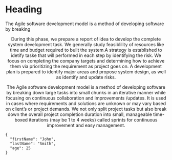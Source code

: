 # Heading

The Agile software development model is a method of developing software by breaking 




<p align="center">
During this phase, we prepare a report of idea to develop the complete system development task. We generally study feasiblility of resources like time and budget required to built the system.A strategy is established to idetify taske that will performed in each step by identifying the risk. We focus on completing the company targets and determining how to achieve them via prioritizing the requirement as project goes on. A development plan is prepared to identify major areas and propose system design, as well as identify and update risks.
</p>
<p align="center">
The Agile software development model is a method of developing software by breaking down large tasks into small chunks in an iterative manner while focusing on continuous collaboration and improvements /updates. It is used in cases where requirements and solutions are unknown or may vary based on client’s or project demands. We not only split project tasks but also break down the overall project completion duration into small, manageable time-boxed iterations (may be 1 to 4 weeks) called sprints for continuous improvement and easy management.
</p>


```
{
  "firstName": "John",
  "lastName": "Smith",
  "age": 25
}
```

